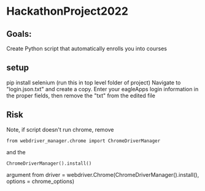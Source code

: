 # HackathonProject2022

## Goals:
Create Python script that automatically enrolls you into courses

## setup
pip install selenium (run this in top level folder of project)
Navigate to "login.json.txt" and create a copy. Enter your eagleApps login information in the proper fields, then remove the "txt" from the edited file



## Risk
Note, if script doesn't run chrome, remove 
```
from webdriver_manager.chrome import ChromeDriverManager
```
and the
```
ChromeDriverManager().install()
```

argument from driver = webdriver.Chrome(ChromeDriverManager().install(), options = chrome_options)
